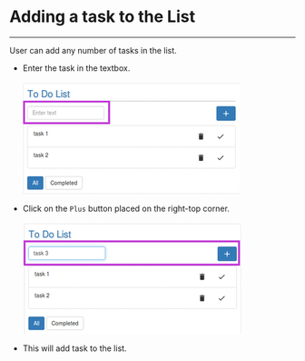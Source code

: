 # Adding a task to the List


---



User can add any number of tasks in the list. <br/>

* Enter the task in the textbox.<br/><br/>
![](todoadd.png)


* Click on the `Plus` button placed on the right-top corner.<br/><br/> 
![](todoadd2.png)


* This will add task to the list.
<br/>
  
  

